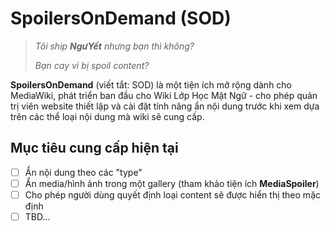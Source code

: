 
# SpoilersOnDemand (SOD)
> _Tôi ship **NgưYết** nhưng bạn thì không?_
>
> _Bạn cay vì bị spoil content?_

**SpoilersOnDemand** (viết tắt: SOD) là một tiện ích mở rộng dành cho MediaWiki, phát triển ban đầu cho Wiki Lớp Học Mật Ngữ - cho phép quản trị viên website thiết lập và cài đặt tính năng ẩn nội dung trước khi xem dựa trên các thể loại nội dung mà wiki sẽ cung cấp.

## Mục tiêu cung cấp hiện tại

- [ ] Ẩn nội dung theo các "type"
- [ ] Ẩn media/hình ảnh trong một gallery (tham khảo tiện ích **MediaSpoiler**)
- [ ] Cho phép người dùng quyết định loại content sẽ được hiển thị theo mặc định
- [ ] TBD...
